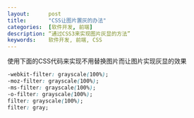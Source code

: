 ```yaml
---
layout:      post
title:       "CSS让图片置灰的办法"
categories:  [软件开发, 前端]
description: “通过CSS3来实现图片灰显的方法”
keywords:    软件开发, 前端, CSS
---
```


使用下面的CSS代码来实现不用替换图片而让图片实现灰显的效果

``` css
-webkit-filter: grayscale(100%);
-moz-filter: grayscale(100%);
-ms-filter: grayscale(100%);
-o-filter: grayscale(100%);
filter: grayscale(100%);
filter: gray;
```
